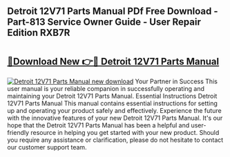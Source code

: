 ## Detroit 12V71 Parts Manual PDf Free Download - Part-813 Service Owner Guide - User Repair Edition RXB7R

# <h2><a href="http://bc48609.oget.top/?id=Detroit+12V71+Parts+Manual">🔗Download New 👉🔴 Detroit 12V71 Parts Manual</a></h2>

[![Detroit 12V71 Parts Manual new download](https://i.imgur.com/5g1atiW.png)](http://bc48609.oget.top/?id=Detroit+12V71+Parts+Manual)
Your Partner in Success This user manual is your reliable companion in successfully operating and maintaining your Detroit 12V71 Parts Manual. Essential Instructions Detroit 12V71 Parts Manual This manual contains essential instructions for setting up and operating your product safely and effectively. Experience the future with the innovative features of your new Detroit 12V71 Parts Manual. It's our hope that the Detroit 12V71 Parts Manual has been a helpful and user-friendly resource in helping you get started with your new product. Should you require any assistance or clarification, please do not hesitate to contact our customer support team.
